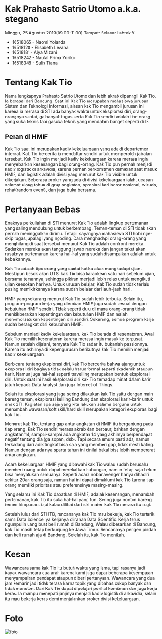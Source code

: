 # Kak Prahasto Satrio Utomo a.k.a. stegano
Minggu, 25 Agustus 2019(09.00-11.00)
Tempat: Selasar Labtek V

- 16518065 - Naomi Yolanda
- 16518128 - Elisabeth Levana
- 16518181 - Alya Mizani
- 16518242 - Naufal Prima Yoriko
- 16518348 - Sulis Tiana

# Tentang Kak Tio
Nama lengkapnya Prahasto Satrio Utomo dan lebih akrab dipanngil Kak Tio. Ia berasal dari Bandung. Saat ini Kak Tio merupakan mahasiswa jurusan Sistem dan Teknologi Informasi, alasan kak Tio mengambil jurusan ini karena ia merasa di STI ada banyak waktu untuk eksplorasi diri, orang-orangnya santai, ga banyak tugas serta Kak Tio sendiri adalah tipe orang yang suka teknis tapi gasuka teknis yang mendalam banget seperti di IF.

## Peran di HMIF
Kak Tio saat ini merupakan kadiv kekeluargaan yang ada di departemen internal. Kak Tio bercerita ia mendaftar sendiri untuk memperoleh jabatan tersebut. Kak Tio ingin menjadi kadiv kekeluargaan karena merasa ingin menyebarkan kesenangan bagi orang-orang. Kak Tio pun pernah menjadi kadiv logistik di arkavidia, karena pernah berkomitmen demikian saat masuk HMIF, dan logistik adalah divisi yang menurut kak Tio visible untuk dikerjakan. Beberapa proker yang ada di divisi kekeluargaan ialah, ucapan selamat ulang tahun di grup angkatan, apresiasi hari besar nasional, wisuda, rehat(random event), dan juga buka bersama.

# Pertanyaan Bebas


Enaknya perkuliahan di STI menurut Kak Tio adalah lingkup pertemanan yang saling mendukung untuk berkembang. Teman-teman di STI tidak akan pernah meninggalkan dirimu. Tetapi, sayangnya mahasiswa STI hobi nge-skip tugas, apalagi yang ngoding. Cara menghadapi orang-orang yang menghilang di saat tersebut menurut Kak Tio adalah confront mereka. Sadarkan mereka akan tanggung jawab mereka dan jangan takut akan rusaknya pertemanan karena hal-hal yang sudah disampaikan adalah untuk kebaikannya.

Kak Tio adalah tipe orang yang santai ketika akan menghadapi ujian. Meskipun besok akan UTS, kak Tio bisa karaokean satu hari sebelum ujian, bersama temannya, sehingga pikiran menjadi lebih relax untuk mengikuti ujian keesokan harinya. Untuk urusan belajar, Kak Tio sudah tidak terlalu pusing memikirkannya karena sudah belajar dari jauh-jauh hari.

HMIF yang sekarang menurut Kak Tio sudah lebih terbuka. Selain itu, program-program kerja yang diemban HMIF juga sudah sesuai dengan kebutuhan HMIF sendiri. Tidak seperti dulu di mana orang-orang tidak menitikberatkan kepentingan dan kebutuhan HMIF dan malah menomorsatukan kepentingan diri sendiri. Sekarang, semua program kerja sudah berangkat dari kebutuhan HMIF.

Sebelum menjadi kadiv kekeluargaan, kak Tio berada di kesenatoran. Awal Kak Tio memilih kesenatoran karena merasa ingin masuk ke terpusat. Namun setelah dijalani, ternyata Kak Tio sadar itu bukanlah passionnya. Karena itu akhirnya di kepengurusan berikutnya kak Tio memilih menjadi kadiv kekeluargaan.

Berbicara tentang eksplorasi diri, kak Tio bercerita bahwa ajang untuk eksplorasi diri baginya tidak selalu harus formal seperti akademik ataupun karir. Namun juga hal-hal seperti travelling merupakan bentuk eksplorasi diri. Untuk saat ini hasil eksplorasi diri kak Tio terhadap minat dalam karir jatuh kepada Data Analyst dan juga Internet of Things.

Selain itu eksplorasi yang juga sering dilakukan kak Tio yaitu dengan main bareng teman, eksplorasi keliling Bandung dan eksplorasi karir-karir untuk anak STI. Kegiatan apa saja yang kita lakukan selama berguna untuk menambah wawasan/soft skill/hard skill merupakan kategori eksplorasi bagi kak Tio.

Menurut kak Tio, tentang gap antar angkatan di HMIF itu bergantung pada tiap orang. Kak Tio sendiri merasa akrab dan berbaur, bahkan dengan angkatan'14, sampai-sampai ada angkatan 14 yang akhirnya berpendapat negatif tentang dia (ga sopan, dsb). Tapi secara umum pasti ada, namun terkadang dari adik tingkat bisa saja yang memberi gap, tidak mesti kating. Namun dengan ada nya sparta tahun ini dinilai bakal bisa lebih mempererat antar angkatan.

Acara kekeluargaan HMIF yang dibawahi kak Tio walau sudah berusaha memberi ruang untuk dapat merekatkan hubungan, namun tetap saja belum bisa menyatukan semuanya. Seperti acara nobar avenger hanya dihadiri sekitar 20an orang saja, namun hal ini dapat dimaklumi kak Tio karena tiap orang memiliki prioritas atau preferensinya masing-masing. 

Yang selama ini Kak Tio dapatkan di HMIF, adalah kesenangan, menambah pertemanan, kak Tio itu suka hal-hal yang fun. Sering juga nonton bareng temen himpunan. tapi kalau dilihat dari sisi materi kak Tio merasa itu rugi.

Setelah lulus dari STI ITB, rencananya kak Tio mau bekerja, kak Tio tertarik sama Data Science, ya kerjanya di ranah Data Scientific. Kerja terus ngumpulin uang buat beli rumah di Bandung, Walau dibesarkan di Bandung, kak Tio masih tetap berkunjung ke Jawa Timur. Rencananya pengen pindah dan beli rumah aja di Bandung. Setelah itu, kak Tio menikah.

# Kesan
Wawancara sama kak Tio itu butuh waktu yang lama, tapi rasanya jadi kayak wawancara dua arah karena kami juga dapat beberapa kesempatan menyampaikan pendapat ataupun diberi pertanyaan. Wawancara yang dua jam kemarin jadi tidak terasa karna topik yang dibahas cukup banyak dan tidak monoton. Dari Kak Tio dapat dipelajari perihal komitmen dan juga kerja keras. Ia mampu menepati janjinya menjadi kadiv logistik di arkavidia, selain itu mau bekerja keras demi menjalankan proker divisi kekeluargaan.

# Foto
![foto](./16518065-16518128-16518181-16518242-16518348.jpg)
